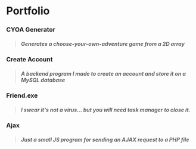 # Portfolio

### CYOA Generator
> ##### Generates a choose-your-own-adventure game from a 2D array
### Create Account
> ##### A backend program I made to create an account and store it on a MySQL database
### Friend.exe
> ##### I swear it's not a virus... but you will need task manager to close it.
### Ajax
> ##### Just a small JS program for sending an AJAX request to a PHP file
